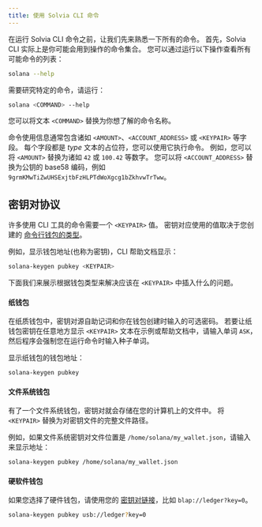 ```yaml
---
title: 使用 Solvia CLI 命令
---
```


在运行 Solvia CLI 命令之前，让我们先来熟悉一下所有的命令。 首先，Solvia CLI 实际上是你可能会用到操作的命令集合。 您可以通过运行以下操作查看所有可能命令的列表：

```bash
solana --help
```

需要研究特定的命令，请运行：

```bash
solana <COMMAND> --help
```

您可以将文本 `<COMMAND>` 替换为你想了解的命令名称。

命令使用信息通常包含诸如 `<AMOUNT>`、`<ACCOUNT_ADDRESS>` 或 `<KEYPAIR>` 等字段。 每个字段都是 _type_ 文本的占位符，您可以使用它执行命令。 例如，您可以将 `<AMOUNT>` 替换为诸如 `42` 或 `100.42` 等数字。 您可以将 `<ACCOUNT_ADDRESS>` 替换为公钥的 base58 编码，例如 `9grmKMwTiZwUHSExjtbFzHLPTdWoXgcg1bZkhvwTrTww`。

## 密钥对协议

许多使用 CLI 工具的命令需要一个 `<KEYPAIR>` 值。 密钥对应使用的值取决于您创建的 [命令行钱包的类型](../wallet-guide/cli.md)。

例如，显示钱包地址(也称为密钥)，CLI 帮助文档显示：

```bash
solana-keygen pubkey <KEYPAIR>
```

下面我们来展示根据钱包类型来解决应该在 `<KEYPAIR>` 中插入什么的问题。

#### 纸钱包

在纸质钱包中，密钥对源自助记词和你在钱包创建时输入的可选密码。 若要让纸钱包密钥在任意地方显示 `<KEYPAIR>` 文本在示例或帮助文档中，请输入单词 `ASK`，然后程序会强制您在运行命令时输入种子单词。

显示纸钱包的钱包地址：

```bash
solana-keygen pubkey
```

#### 文件系统钱包

有了一个文件系统钱包，密钥对就会存储在您的计算机上的文件中。 将 `<KEYPAIR>` 替换为对密钥文件的完整文件路径。

例如，如果文件系统密钥对文件位置是 `/home/solana/my_wallet.json`，请输入来显示地址：

```bash
solana-keygen pubkey /home/solana/my_wallet.json
```

#### 硬软件钱包

如果您选择了硬件钱包，请使用您的 [密钥对链接](../wallet-guide/hardware-wallets.md#specify-a-hardware-wallet-key)，比如 `blap://ledger?key=0`。

```bash
solana-keygen pubkey usb://ledger?key=0
```
